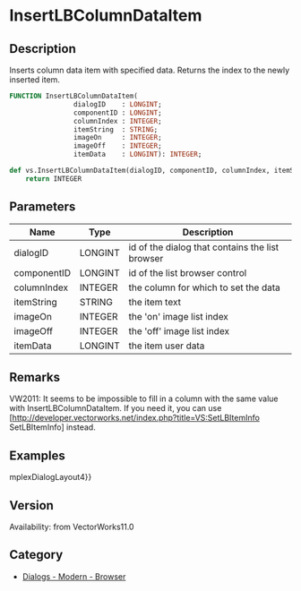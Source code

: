 # InsertLBColumnDataItem

## Description
Inserts column data item with specified data. Returns the index to the newly inserted item.

```pascal
FUNCTION InsertLBColumnDataItem(
				dialogID    : LONGINT;
				componentID : LONGINT;
				columnIndex : INTEGER;
				itemString  : STRING;
				imageOn     : INTEGER;
				imageOff    : INTEGER;
				itemData    : LONGINT): INTEGER;
```

```python
def vs.InsertLBColumnDataItem(dialogID, componentID, columnIndex, itemString, imageOn, imageOff, itemData):
    return INTEGER
```

## Parameters
|Name|Type|Description|
|---|---|---|
|dialogID|LONGINT|id of the dialog that contains the list browser|
|componentID|LONGINT|id of the list browser control|
|columnIndex|INTEGER|the column for which to set the data|
|itemString|STRING|the item text|
|imageOn|INTEGER|the 'on' image list index|
|imageOff|INTEGER|the 'off' image list index|
|itemData|LONGINT|the item user data|

## Remarks
VW2011: It seems to be impossible to fill in a column with the same value with InsertLBColumnDataItem. If you need it, you can use [http://developer.vectorworks.net/index.php?title=VS:SetLBItemInfo SetLBItemInfo] instead.

## Examples
mplexDialogLayout4}}

## Version
Availability: from VectorWorks11.0

## Category
* [Dialogs - Modern - Browser](../Categories/Dialogs%20-%20Modern%20-%20Browser.md)

